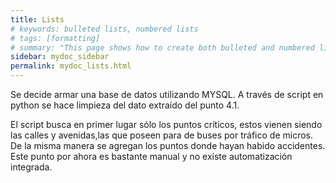 ```yaml
---
title: Lists
# keywords: bulleted lists, numbered lists
# tags: [formatting]
# summary: "This page shows how to create both bulleted and numbered lists"
sidebar: mydoc_sidebar
permalink: mydoc_lists.html
---
```



Se decide armar una base de datos utilizando MYSQL. A través de script en python se hace limpieza del dato extraído del punto 4.1. 

El script busca en primer lugar sólo los puntos críticos, estos vienen siendo las calles y avenidas,las que poseen para de buses por tráfico de micros. 
De la misma manera se agregan los puntos donde hayan habido accidentes. Este punto por ahora es bastante manual y no existe automatización integrada.



<!-- ## Bulleted Lists -->

<!-- This is a bulleted list:

```
*  first item
*  second item
*  third item
``` -->

<!-- **Result:** -->

<!-- *  first item
*  second item
*  third item -->


<!-- ## Numbered list -->

<!-- This is a simple numbered list:

```
1.  First item.
1.  Second item.
1.  Third item.
```

**Result:**

1.  First item.
1.  Second item.
1.  Third item.

You can use whatever numbers you want &mdash; when the Markdown filter processes the content, it will assign the correct numbers to the list items. -->

<!-- ## Complex Lists -->

<!-- Here's a more complex list:

```
1.  Sample first item.

    * sub-bullet one
    * sub-bullet two

2.  Continuing the list

    1. sub-list numbered one
    2. sub-list numbered two

3.  Another list item.
``` -->

<!-- **Result:**

1.  Sample first item.

    * sub-bullet one
    * sub-bullet two

2.  Continuing the list

    1. sub-list numbered one
    2. sub-list numbered two

3.  Another list item. -->

<!-- ## Another Complex List -->

<!-- Here's a list with some intercepting text:

```
1.  Sample first item.

    This is a result statement that talks about something....

2.  Continuing the list

    {% include note.html content="Remember to do this. If you have \"quotes\", you must escape them." %}

    Here's a list in here:

    * first item
    * second item

3.  Another list item.

    ```js
    function alert("hello");
    ```

4.  Another item.
``` -->

<!-- **Result:** -->

<!-- 1.  Sample first item.

    This is a result statement that talks about something....

2.  Continuing the list

    {% include note.html content="Remember to do this. If you have \"quotes\", you must escape them." %}

    Here's a list in here:

    * first item
    * second item

3.  Another list item.

    ```js
    function alert("hello");
    ```

4.  Another item. -->

<!-- ### Key Principle to Remember with Lists -->

<!-- The key principle is to line up the first character after the dot following the number:

{% include image.html file="liningup.png" caption="Lining up the left edge ensures the list stays in tact." %}

For the sake of simplicity, use two spaces after the dot for numbers 1 through 9. Use one space for numbers 10 and up. If any part of your list doesn't align symmetrically on this left edge, the list will not render correctly. Also note that this is characteristic of kramdown-flavored Markdown and may not yield the same results in other Markdown flavors. -->
